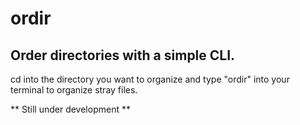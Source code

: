 # ordir

## Order directories with a simple CLI.

cd into the directory you want to organize and type "ordir" into your terminal to organize stray files.

** Still under development **